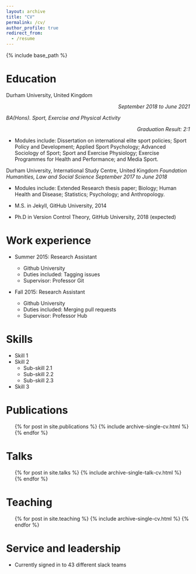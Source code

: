 ```yaml
---
layout: archive
title: "CV"
permalink: /cv/
author_profile: true
redirect_from:
  - /resume
---
```


{% include base_path %}

Education
======
Durham University, United Kingdom       <div align="right">*September 2018 to June 2021*</div>

*BA(Hons). Sport, Exercise and Physical Activity* <div align="right">*Graduation Result: 2:1*</div>         
* Modules include: Dissertation on international elite sport policies; Sport Policy and Development; Applied Sport Psychology; Advanced Sociology of Sport; Sport and Exercise Physiology; Exercise Programmes for Health and Performance; and Media Sport.

Durham University, International Study Centre, United Kingdom
*Foundation Humanities, Law and Social Science*           *September 2017 to June 2018*
* Modules include: Extended Research thesis paper; Biology; Human Health and Disease; Statistics; Psychology; and Anthropology.

* M.S. in Jekyll, GitHub University, 2014
* Ph.D in Version Control Theory, GitHub University, 2018 (expected)

Work experience
======
* Summer 2015: Research Assistant
  * Github University
  * Duties included: Tagging issues
  * Supervisor: Professor Git

* Fall 2015: Research Assistant
  * Github University
  * Duties included: Merging pull requests
  * Supervisor: Professor Hub
  
Skills
======
* Skill 1
* Skill 2
  * Sub-skill 2.1
  * Sub-skill 2.2
  * Sub-skill 2.3
* Skill 3

Publications
======
  <ul>{% for post in site.publications %}
    {% include archive-single-cv.html %}
  {% endfor %}</ul>
  
Talks
======
  <ul>{% for post in site.talks %}
    {% include archive-single-talk-cv.html %}
  {% endfor %}</ul>
  
Teaching
======
  <ul>{% for post in site.teaching %}
    {% include archive-single-cv.html %}
  {% endfor %}</ul>
  
Service and leadership
======
* Currently signed in to 43 different slack teams
